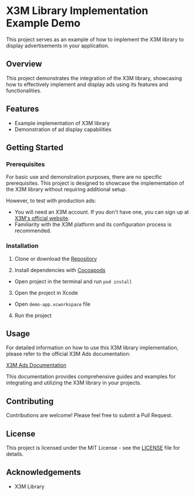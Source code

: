 # X3M Library Implementation Example Demo

This project serves as an example of how to implement the X3M library to display advertisements in your application.

## Overview

This project demonstrates the integration of the X3M library, showcasing how to effectively implement and display ads using its features and functionalities.

## Features

- Example implementation of X3M library
- Demonstration of ad display capabilities

## Getting Started

### Prerequisites

For basic use and demonstration purposes, there are no specific prerequisites. This project is designed to showcase the implementation of the X3M library without requiring additional setup.

However, to test with production ads:

- You will need an X3M account. If you don't have one, you can sign up at [X3M's official website](https://www.x3mads.com).
- Familiarity with the X3M platform and its configuration process is recommended.

### Installation

1. Clone or download the [Repository](https://github.com/x3mads/iOSDemoApp.git)

2. Install dependencies with [Cocoapods](https://guides.cocoapods.org/using/getting-started.html)
- Open project in the terminal and run `pod install`

3. Open the project in Xcode
- Open `demo-app.xcworkspace` file

4. Run the project

## Usage

For detailed information on how to use this X3M library implementation, please refer to the official X3M Ads documentation:

[X3M Ads Documentation](https://docs.loomit.x3mads.com/docs/Loomit/SDK%20integration%20guide/ios/Prerequisites/)

This documentation provides comprehensive guides and examples for integrating and utilizing the X3M library in your projects.

## Contributing

Contributions are welcome! Please feel free to submit a Pull Request.

## License

This project is licensed under the MIT License - see the [LICENSE](LICENSE) file for details.

## Acknowledgements

- X3M Library
